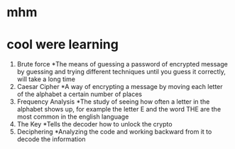 # mhm
# cool were learning
1. Brute force
 *The means of guessing a password of encrypted message by guessing and trying different techniques until you guess it correctly, will take a long time
2. Caesar Cipher
 *A way of encrypting a message by moving each letter of the alphabet a certain number of places
3. Frequency Analysis
 *The study of seeing how often a letter in the alphabet shows up, for example the letter E and the word THE are the most common in the english language 
4. The Key
 *Tells the decoder how to unlock the crypto
5. Deciphering
 *Analyzing the code and working backward from it to decode the information
